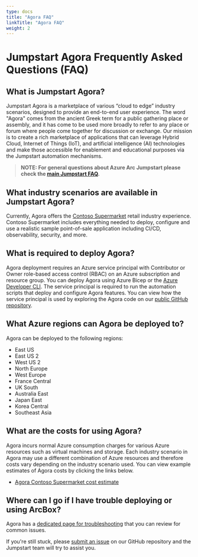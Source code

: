 ```yaml
---
type: docs
title: "Agora FAQ"
linkTitle: "Agora FAQ"
weight: 2
---
```


# Jumpstart Agora Frequently Asked Questions (FAQ)

## What is Jumpstart Agora?

Jumpstart Agora is a marketplace of various “cloud to edge” industry scenarios, designed to provide an end-to-end user experience. The word "Agora" comes from the ancient Greek term for a public gathering place or assembly, and it has come to be used more broadly to refer to any place or forum where people come together for discussion or exchange. Our mission is to create a rich marketplace of applications that can leverage Hybrid Cloud, Internet of Things (IoT), and artificial intelligence (AI) technologies and make those accessible for enablement and educational purposes via the Jumpstart automation mechanisms.

> __NOTE: For general questions about Azure Arc Jumpstart please check the [main Jumpstart FAQ](https://azurearcjumpstart.io/faq/).__

## What industry scenarios are available in Jumpstart Agora?

Currently, Agora offers the [Contoso Supermarket](../contoso_supermarket/_index.md) retail industry experience. Contoso Supermarket includes everything needed to deploy, configure and use a realistic sample point-of-sale application including CI/CD, observability, security, and more.

## What is required to deploy Agora?

Agora deployment requires an Azure service principal with Contributor or Owner role-based access control (RBAC) on an Azure subscription and resource group. You can deploy Agora using Azure Bicep or the [Azure Developer CLI](https://learn.microsoft.com/azure/developer/azure-developer-cli/overview). The service principal is required to run the automation scripts that deploy and configure Agora features. You can view how the service principal is used by exploring the Agora code on our [public GitHub repository](https://github.com/microsoft/azure_arc).

## What Azure regions can Agora be deployed to?

Agora can be deployed to the following regions:

- East US
- East US 2
- West US 2
- North Europe
- West Europe
- France Central
- UK South
- Australia East
- Japan East
- Korea Central
- Southeast Asia

## What are the costs for using Agora?

Agora incurs normal Azure consumption charges for various Azure resources such as virtual machines and storage. Each industry scenario in Agora may use a different combination of Azure resources and therefore costs vary depending on the industry scenario used. You can view example estimates of Agora costs by clicking the links below.

- [Agora Contoso Supermarket cost estimate](https://aka.ms/AgoraContosoSupermarketCostEstimate)

## Where can I go if I have trouble deploying or using ArcBox?

Agora has a [dedicated page for troubleshooting](https://aka.ms/AgoraTroubleshooting) that you can review for common issues.

If you're still stuck, please [submit an issue](https://github.com/microsoft/azure_arc/issues/new/choose) on our GitHub repository and the Jumpstart team will try to assist you.
